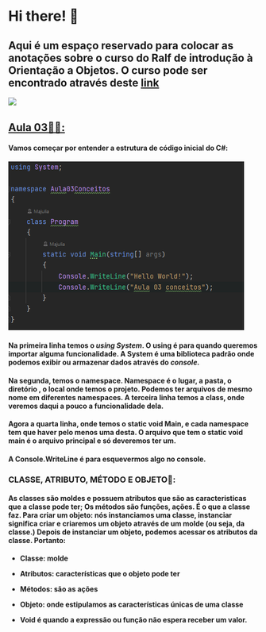 # Hi there! 👻

## Aqui é um espaço reservado para colocar as anotações sobre o curso do Ralf de introdução à Orientação a Objetos. O curso pode ser encontrado através deste [link](https://youtube.com/playlist?list=PLWXw8Gu52TRKlAqSfkdhSTPtAfAcYko5E)

![](https://media2.giphy.com/media/5jYt43Rzz83SeKR4oU/giphy.gif?cid=790b7611989eed76045fab8f87de7f194f5d0b1f06c52601&rid=giphy.gif&ct=g)



## <u>Aula 03🐱‍🏍:</u>

#### Vamos começar por entender a estrutura de código inicial do C#:



![](https://github.com/majuliah/introPOOralf/blob/main/img/print1.png?raw=true)

#### Na primeira linha temos o ***using System***. O using é para quando queremos importar alguma **funcionalidade**. A System é uma biblioteca padrão onde podemos exibir ou armazenar dados através do *console.* 

#### Na segunda, temos o namespace. Namespace é o lugar, a pasta, o diretório , o local onde temos o projeto. Podemos ter arquivos de mesmo nome em diferentes namespaces. A terceira linha temos a class, onde veremos daqui a pouco a funcionalidade dela.

#### Agora a quarta linha, onde temos o static void Main, e cada namespace tem que haver pelo menos uma desta. O arquivo que tem o static void main é o arquivo principal e só deveremos ter um.

#### A Console.WriteLine é para esquevermos algo no console. 

### CLASSE, ATRIBUTO, MÉTODO E OBJETO🐣:

#### As classes são moldes e possuem atributos que são as caracteristicas que a classe pode ter;  Os métodos são funções, ações. É o que a classe faz. Para criar um objeto: nós instanciamos uma classe, instanciar significa criar e criaremos um objeto através de um molde (ou seja, da classe.) Depois de instanciar um objeto, podemos acessar os atributos da classe.  Portanto:

- **Classe: molde**

- **Atributos: características que o objeto pode ter**

- **Métodos: são as ações**

- **Objeto: onde estipulamos as características únicas de uma classe**

- **Void é quando a expressão ou função não espera receber um valor.**

  

#### 





























































 

